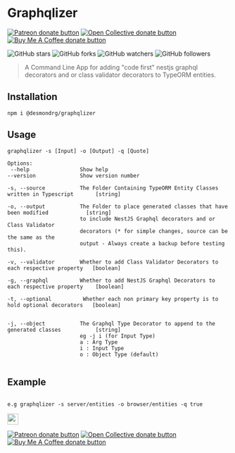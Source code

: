 # Graphqlizer

<span class="badge-patreon">
<a href="https://www.patreon.com/desmondrg" title="Donate to this project using Patreon"><img src="https://img.shields.io/badge/patreon-donate-yellow.svg" alt="Patreon donate button" /></a>
</span>
<span class="badge-opencollective">
<a href="https://opencollective.com/stack-synergy" title="Donate to this project using Open Collective"><img src="https://img.shields.io/badge/open%20collective-donate-yellow.svg" alt="Open Collective donate button" /></a>
</span>
<span class="badge-buymeacoffee">
<a href="https://buymeacoffee.com/desmondrg" title="Donate to this project using Buy Me A Coffee"><img src="https://img.shields.io/badge/buy%20me%20a%20coffee-donate-yellow.svg" alt="Buy Me A Coffee donate button" /></a>
</span>

  

![GitHub stars](https://img.shields.io/github/stars/desmondrg/stack-synergy-cli?style=social) ![GitHub forks](https://img.shields.io/github/forks/desmondrg/stack-synergy-cli?style=social) ![GitHub watchers](https://img.shields.io/github/watchers/desmondrg/stack-synergy-cli?style=social)          ![GitHub followers](https://img.shields.io/github/followers/desmondrg?style=social)


> A Command Line App for adding "code first" nestjs graphql decorators and or class validator decorators to TypeORM entities. 

## Installation

```shell
npm i @desmondrg/graphqlizer
```

## Usage

```shell
graphqlizer -s [Input] -o [Output] -q [Quote]

Options:
 --help                Show help
--version              Show version number

-s, --source           The Folder Containing TypeORM Entity Classes written in Typescript       [string]

-o, --output           The Folder to place generated classes that have been modified            [string]
                       to include NestJS Graphql decorators and or Class Validator
                       decorators (* for simple changes, source can be the same as the 
                       output - Always create a backup before testing this).

-v, --validator        Whether to add Class Validator Decorators to each respective property   [boolean]

-g, --graphql          Whether to add NestJS Graphql Decorators to each respective property    [boolean]

-t, --optional          Whether each non primary key property is to hold optional decorators   [boolean]


-j, --object           The Graphql Type Decorator to append to the generated classes           [string]
                       eg -j i (for Input Type) 
                       a : Arg Type
                       i : Input Type
                       o : Object Type (default)
                 
```

## Example

```shell

e.g graphqlizer -s server/entities -o browser/entities -q true

```

<p>
<a href="https://www.facebook.com/Urban-Shona-Tech-108261054866985/"><img src="https://img.shields.io/badge/Facebook-1877F2?style=for-the-badge&logo=facebook&logoColor=white" height=25></a> 
</p>

<span class="badge-patreon">
<a href="https://www.patreon.com/desmondrg" title="Donate to this project using Patreon"><img src="https://img.shields.io/badge/patreon-donate-yellow.svg" alt="Patreon donate button" /></a>
</span>
<span class="badge-opencollective">
<a href="https://opencollective.com/stack-synergy" title="Donate to this project using Open Collective"><img src="https://img.shields.io/badge/open%20collective-donate-yellow.svg" alt="Open Collective donate button" /></a>
</span>
<span class="badge-buymeacoffee">
<a href="https://buymeacoffee.com/desmondrg" title="Donate to this project using Buy Me A Coffee"><img src="https://img.shields.io/badge/buy%20me%20a%20coffee-donate-yellow.svg" alt="Buy Me A Coffee donate button" /></a>
</span>